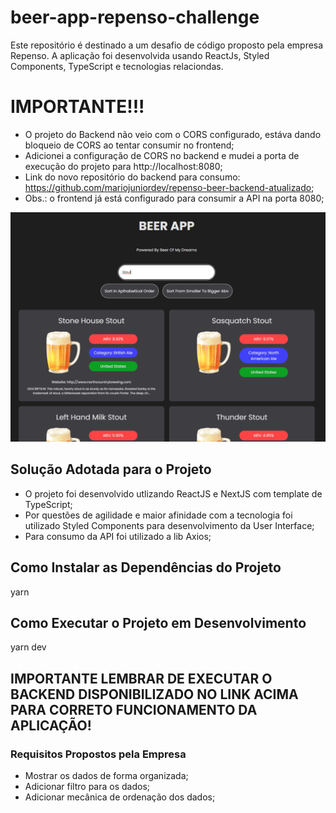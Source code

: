 <h1>beer-app-repenso-challenge</h1>

Este repositório é destinado a um desafio de código proposto pela empresa Repenso. A aplicação foi desenvolvida usando ReactJs, Styled Components, TypeScript e tecnologias relaciondas.

<h1>IMPORTANTE!!!</h1>

- O projeto do Backend não veio com o CORS configurado, estáva dando bloqueio de CORS ao tentar consumir no frontend;
- Adicionei a configuração de CORS no backend e mudei a porta de execução do projeto para http://localhost:8080;
- Link do novo repositório do backend para consumo: https://github.com/mariojuniordev/repenso-beer-backend-atualizado;
- Obs.: o frontend já está configurado para consumir a API na porta 8080;

<img src="public/images/home.png"/>

<h2>Solução Adotada para o Projeto</h2>

- O projeto foi desenvolvido utlizando ReactJS e NextJS com template de TypeScript;
- Por questões de agilidade e maior afinidade com a tecnologia foi utilizado Styled Components para desenvolvimento da User Interface;
- Para consumo da API foi utilizado a lib Axios;

<h2>Como Instalar as Dependências do Projeto</h2>

yarn

<h2>Como Executar o Projeto em Desenvolvimento</h2>

yarn dev

<h2>IMPORTANTE LEMBRAR DE EXECUTAR O BACKEND DISPONIBILIZADO NO LINK ACIMA PARA CORRETO FUNCIONAMENTO DA APLICAÇÃO!</h2>

<h3>Requisitos Propostos pela Empresa</h3>

- Mostrar os dados de forma organizada;
- Adicionar filtro para os dados;
- Adicionar mecânica de ordenação dos dados;  

